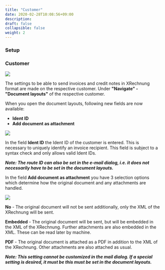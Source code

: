 ```yaml
---
title: "Customer"
date: 2020-02-28T10:08:56+09:00
description: 
draft: false
collapsible: false
weight: 2
---
```

### Setup

### Customer

![](images/XRechnung/XRechnungScreenshot1.png)

The settings to be able to send invoices and credit notes in XRechnung format are made on the respective customer. Under **"Navigate" - "Document layouts"** of the respective customer.

When you open the document layouts, following new fields are now available:
- **Ident ID**
- **Add document as attachment**

![](images/XRechnung/xr_doc_layout_en.png)
 
In the field **Ident ID** the Ident ID of the customer is entered. This is necessary to uniquely identify an invoice recipient. This field is subject to a syntax check and only allows valid Ident IDs.

***Note: The route ID can also be set in the e-mail dialog, i.e. it does not necessarily have to be set in the document layouts.***

In the field **Add document as attachment** you have 3 selection options which determine how the original document and any attachments are handled.

![](images/XRechnung/xrechnungbeleganhang.PNG)

**No** - The original document will not be sent additionally, only the XML of the XRechnung will be sent.

**Embedded** - The original document will be sent, but will be embedded in the XML of the XRechnung. Further attachments are also embedded in the XML. These can be read later by machine.

**PDF** - The original document is attached as a PDF in addition to the XML of the XRechnung. Other attachments are also attached as usual.

***Note: This setting cannot be customized in the mail dialog. If a special setting is desired, it must be
this must be set in the document layouts.***